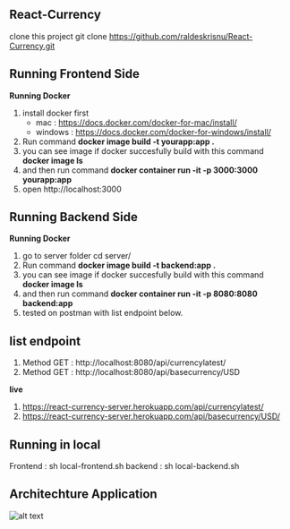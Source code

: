 ## React-Currency
clone this project git clone https://github.com/raldeskrisnu/React-Currency.git

## Running Frontend Side
**Running Docker**
1. install docker first 
    - mac : https://docs.docker.com/docker-for-mac/install/
    - windows : https://docs.docker.com/docker-for-windows/install/
2. Run command **docker image build -t yourapp:app .**
3. you can see image if docker succesfully build with this command **docker image ls**
4. and then run command **docker container run -it -p 3000:3000 yourapp:app**
5. open http://localhost:3000

## Running Backend Side
**Running Docker**
1. go to server folder cd server/
2. Run command **docker image build -t backend:app .**
3. you can see image if docker succesfully build with this command **docker image ls**
4. and then run command **docker container run -it -p 8080:8080 backend:app**
5. tested on postman with list endpoint below.

## list endpoint
1. Method GET : http://localhost:8080/api/currencylatest/
2. Method GET : http://localhost:8080/api/basecurrency/USD

**live**
1. https://react-currency-server.herokuapp.com/api/currencylatest/
2. https://react-currency-server.herokuapp.com/api/basecurrency/USD/

## Running in local
Frontend : sh local-frontend.sh
backend : sh local-backend.sh

## Architechture Application

![alt text](https://i.imgur.com/WMqsJnu.png)
